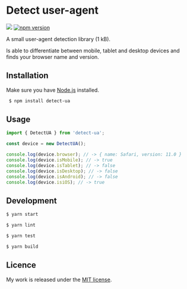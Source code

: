 # Detect user-agent

![](http://img.badgesize.io/TimvanScherpenzeel/detect-ua/master/dist/detect-ua.cjs.js.svg?compression=gzip&maxAge=60)
[![npm version](https://badge.fury.io/js/detect-ua.svg)](https://badge.fury.io/js/detect-ua)

A small user-agent detection library (1 kB).

Is able to differentiate between mobile, tablet and desktop devices and finds your browser name and version.

## Installation

Make sure you have [Node.js](http://nodejs.org/) installed.

```sh
 $ npm install detect-ua
```

## Usage

```js
import { DetectUA } from 'detect-ua';

const device = new DetectUA();

console.log(device.browser); // -> { name: Safari, version: 11.0 }
console.log(device.isMobile); // -> true
console.log(device.isTablet); // -> false
console.log(device.isDesktop); // -> false
console.log(device.isAndroid); // -> false
console.log(device.isiOS); // -> true
```

## Development

```sh
$ yarn start

$ yarn lint

$ yarn test

$ yarn build
```

## Licence

My work is released under the [MIT license](https://raw.githubusercontent.com/TimvanScherpenzeel/detect-ua/master/LICENSE).
